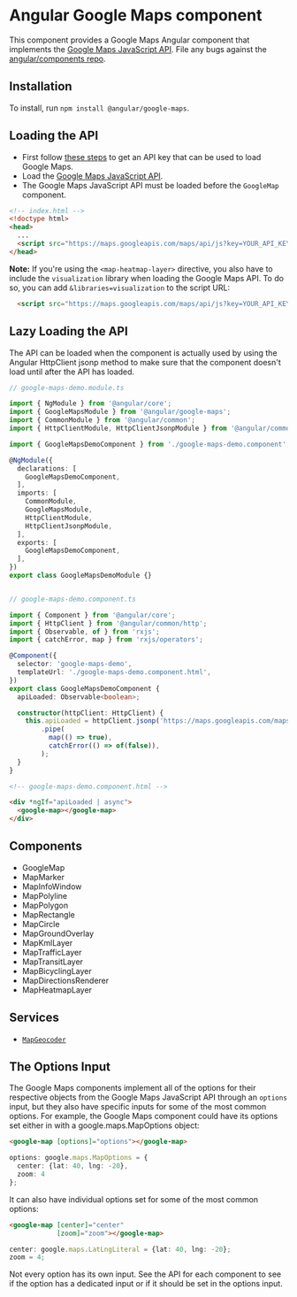 # Angular Google Maps component

This component provides a Google Maps Angular component that implements the
[Google Maps JavaScript API](https://developers.google.com/maps/documentation/javascript/tutorial).
File any bugs against the [angular/components repo](https://github.com/angular/components/issues).

## Installation

To install, run `npm install @angular/google-maps`.

## Loading the API

- First follow [these steps](https://developers.google.com/maps/gmp-get-started) to get an API key that can be used to load Google Maps.
- Load the [Google Maps JavaScript API](https://developers.google.com/maps/documentation/javascript/tutorial#Loading_the_Maps_API).
- The Google Maps JavaScript API must be loaded before the `GoogleMap` component.

```html
<!-- index.html -->
<!doctype html>
<head>
  ...
  <script src="https://maps.googleapis.com/maps/api/js?key=YOUR_API_KEY"></script>
</head>
```

**Note:**
If you're using the `<map-heatmap-layer>` directive, you also have to include the `visualization`
library when loading the Google Maps API. To do so, you can add `&libraries=visualization` to the
script URL:

```html
  <script src="https://maps.googleapis.com/maps/api/js?key=YOUR_API_KEY&libraries=visualization"></script>
```

## Lazy Loading the API

The API can be loaded when the component is actually used by using the Angular HttpClient jsonp
method to make sure that the component doesn't load until after the API has loaded.

```typescript
// google-maps-demo.module.ts

import { NgModule } from '@angular/core';
import { GoogleMapsModule } from '@angular/google-maps';
import { CommonModule } from '@angular/common';
import { HttpClientModule, HttpClientJsonpModule } from '@angular/common/http';

import { GoogleMapsDemoComponent } from './google-maps-demo.component';

@NgModule({
  declarations: [
    GoogleMapsDemoComponent,
  ],
  imports: [
    CommonModule,
    GoogleMapsModule,
    HttpClientModule,
    HttpClientJsonpModule,
  ],
  exports: [
    GoogleMapsDemoComponent,
  ],
})
export class GoogleMapsDemoModule {}


// google-maps-demo.component.ts

import { Component } from '@angular/core';
import { HttpClient } from '@angular/common/http';
import { Observable, of } from 'rxjs';
import { catchError, map } from 'rxjs/operators';

@Component({
  selector: 'google-maps-demo',
  templateUrl: './google-maps-demo.component.html',
})
export class GoogleMapsDemoComponent {
  apiLoaded: Observable<boolean>;

  constructor(httpClient: HttpClient) {
    this.apiLoaded = httpClient.jsonp('https://maps.googleapis.com/maps/api/js?key=YOUR_KEY_HERE', 'callback')
        .pipe(
          map(() => true),
          catchError(() => of(false)),
        );
  }
}
```

```html
<!-- google-maps-demo.component.html -->

<div *ngIf="apiLoaded | async">
  <google-map></google-map>
</div>
```

## Components

- GoogleMap
- MapMarker
- MapInfoWindow
- MapPolyline
- MapPolygon
- MapRectangle
- MapCircle
- MapGroundOverlay
- MapKmlLayer
- MapTrafficLayer
- MapTransitLayer
- MapBicyclingLayer
- MapDirectionsRenderer
- MapHeatmapLayer

## Services

- [`MapGeocoder`](./map-geocoder/README.md)


## The Options Input

The Google Maps components implement all of the options for their respective objects from the
Google Maps JavaScript API through an `options` input, but they also have specific inputs for some
of the most common options. For example, the Google Maps component could have its options set either
in with a google.maps.MapOptions object:

```html
<google-map [options]="options"></google-map>
```

```typescript
options: google.maps.MapOptions = {
  center: {lat: 40, lng: -20},
  zoom: 4
};
```

It can also have individual options set for some of the most common options:

```html
<google-map [center]="center"
            [zoom]="zoom"></google-map>
```

```typescript
center: google.maps.LatLngLiteral = {lat: 40, lng: -20};
zoom = 4;
```

Not every option has its own input. See the API for each component to see if the option has a
dedicated input or if it should be set in the options input.
